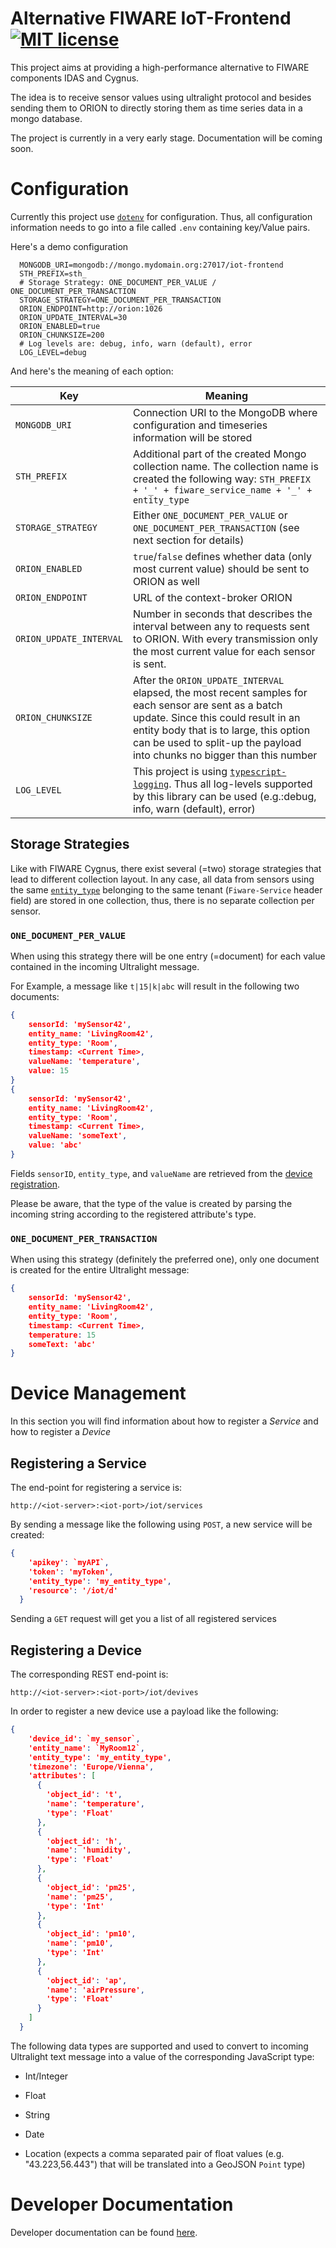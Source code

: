 # Alternative FIWARE IoT-Frontend [![MIT license](http://img.shields.io/badge/license-MIT-lightgrey.svg)](http://opensource.org/licenses/MIT)

This project aims at providing a high-performance alternative to FIWARE components IDAS and Cygnus.

The idea is to receive sensor values using ultralight protocol and besides sending them to ORION to 
directly storing them as time series data in a mongo database.

The project is currently in a very early stage. Documentation will be coming soon.

# Configuration

Currently this project use [`dotenv`](https://github.com/motdotla/dotenv#readme) for configuration.
Thus, all configuration information needs to go into a file called `.env` containing key/Value pairs.

Here's a demo configuration


```
  MONGODB_URI=mongodb://mongo.mydomain.org:27017/iot-frontend
  STH_PREFIX=sth_
  # Storage Strategy: ONE_DOCUMENT_PER_VALUE / ONE_DOCUMENT_PER_TRANSACTION
  STORAGE_STRATEGY=ONE_DOCUMENT_PER_TRANSACTION
  ORION_ENDPOINT=http://orion:1026
  ORION_UPDATE_INTERVAL=30
  ORION_ENABLED=true
  ORION_CHUNKSIZE=200
  # Log levels are: debug, info, warn (default), error
  LOG_LEVEL=debug 
```

And here's the meaning of each option:

| Key                     | Meaning                                                                                                                                                                                                                                                            |
|-------------------------|--------------------------------------------------------------------------------------------------------------------------------------------------------------------------------------------------------------------------------------------------------------------|
| `MONGODB_URI`           | Connection URI to the MongoDB where configuration and timeseries information will be stored                                                                                                                                                                        |
| `STH_PREFIX`            | Additional part of the created Mongo collection name. The collection name is created the following way:    `STH_PREFIX + '_' + fiware_service_name + '_' + entity_type`                                                                             |
| `STORAGE_STRATEGY`      | Either `ONE_DOCUMENT_PER_VALUE` or `ONE_DOCUMENT_PER_TRANSACTION` (see next section for details)                                                                                                                                                                   |
| `ORION_ENABLED`         | `true`/`false` defines whether data (only most current value) should be sent to ORION as well                                                                                                                                                                      |
| `ORION_ENDPOINT`        | URL of the context-broker ORION                                                                                                                                                                                                                                    |
| `ORION_UPDATE_INTERVAL` | Number in seconds that describes the interval between any to requests sent to ORION. With every  transmission only the most current value for each sensor is sent.                                                                                                 |
| `ORION_CHUNKSIZE`       | After the `ORION_UPDATE_INTERVAL` elapsed, the most recent samples for each sensor are sent as a batch update. Since this could result in an entity body that is to large, this option can be used to split-up  the payload into chunks no bigger than this number |
| `LOG_LEVEL`             | This project is using [`typescript-logging`](https://github.com/mreuvers/typescript-logging#readme).  Thus all log-levels supported by this library can be used (e.g.:debug, info, warn (default), error)                                                          |

## Storage Strategies

Like with FIWARE Cygnus, there exist several (=two) storage strategies that lead to different collection layout.
In any case, all data from sensors using the same [`entity_type`](https://telefonicaiotiotagents.docs.apiary.io/#reference/configuration-api/devices)
belonging to the same tenant (`Fiware-Service` header field) are stored in one collection, thus, there
is no separate collection per sensor.

### `ONE_DOCUMENT_PER_VALUE`

When using this strategy there will be one entry (=document) for each value contained in the
incoming Ultralight message.

For Example, a message like `t|15|k|abc` will result in the following two documents:

``` json
{
    sensorId: 'mySensor42',
    entity_name: 'LivingRoom42',
    entity_type: 'Room',
    timestamp: <Current Time>,
    valueName: 'temperature',
    value: 15
}
{
    sensorId: 'mySensor42',
    entity_name: 'LivingRoom42',
    entity_type: 'Room',
    timestamp: <Current Time>,
    valueName: 'someText',
    value: 'abc'
}
```

Fields `sensorID`, `entity_type`, and `valueName` are retrieved from the 
[device registration](https://telefonicaiotiotagents.docs.apiary.io/#reference/configuration-api/devices/create-a-device).
 
Please be aware, that the type of the value is created by parsing the incoming string according 
to the registered attribute's type.

### `ONE_DOCUMENT_PER_TRANSACTION`

When using this strategy (definitely the preferred one), only one document is created for the
entire Ultralight message:

 ``` json
 {
     sensorId: 'mySensor42',
     entity_name: 'LivingRoom42',
     entity_type: 'Room',
     timestamp: <Current Time>,
     temperature: 15
     someText: 'abc'
 }
 ```

# Device Management

In this section you will find information about how to register a _Service_ and how to 
register a _Device_

## Registering a Service

The end-point for registering a service is:

`http://<iot-server>:<iot-port>/iot/services` 

By sending a message like the following using `POST`, a new service will be created:

```json
{
    'apikey': `myAPI`,
    'token': 'myToken',
    'entity_type': 'my_entity_type',
    'resource': '/iot/d'
  }
```

Sending a `GET` request will get you a list of all registered services

## Registering a Device

The corresponding REST end-point is:

`http://<iot-server>:<iot-port>/iot/devives`

In order to register a new device use a payload like the following:

```json
{
    'device_id': `my_sensor`,
    'entity_name': `MyRoom12`,
    'entity_type': 'my_entity_type',
    'timezone': 'Europe/Vienna',
    'attributes': [
      {
        'object_id': 't',
        'name': 'temperature',
        'type': 'Float'
      },
      {
        'object_id': 'h',
        'name': 'humidity',
        'type': 'Float'
      },
      {
        'object_id': 'pm25',
        'name': 'pm25',
        'type': 'Int'
      },
      {
        'object_id': 'pm10',
        'name': 'pm10',
        'type': 'Int'
      },
      {
        'object_id': 'ap',
        'name': 'airPressure',
        'type': 'Float'
      }
    ]
  }
```

The following data types are supported and used to convert to incoming Ultralight text message
into a value of the corresponding JavaScript type:

* Int/Integer
* Float
* String
* Date

* Location (expects a comma separated pair of float values (e.g. "43.223,56.443") that will
be translated into a GeoJSON `Point` type) 


# Developer Documentation

Developer documentation can be found [here](./delelop.md).
